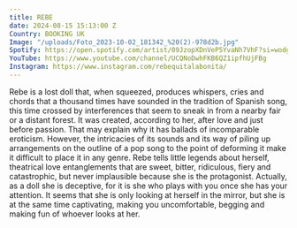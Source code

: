 ```yaml
---
title: REBE
date: 2024-08-15 15:13:00 Z
Country: BOOKING UK
Image: "/uploads/Foto_2023-10-02_181342_%20(2)-978d2b.jpg"
Spotify: https://open.spotify.com/artist/09JzopXDnVeP5YvaNh7VhF?si=wodgBvyjQrK3ipRJlZlwaw
YouTube: https://www.youtube.com/channel/UCQNoDwhFKB6QZ1ipfhUjFBg
Instagram: https://www.instagram.com/rebequitalabonita/
---
```


Rebe is a lost doll that, when squeezed, produces whispers, cries and chords that a thousand times have sounded in the tradition of Spanish song, this time crossed by interferences that seem to sneak in from a nearby fair or a distant forest. It was created, according to her, after love and just before passion. That may explain why it has ballads of incomparable eroticism. However, the intricacies of its sounds and its way of piling up arrangements on the outline of a pop song to the point of deforming it make it difficult to place it in any genre. Rebe tells little legends about herself, theatrical love entanglements that are sweet, bitter, ridiculous, fiery and catastrophic, but never implausible because she is the protagonist. Actually, as a doll she is deceptive, for it is she who plays with you once she has your attention. It seems that she is only looking at herself in the mirror, but she is at the same time captivating, making you uncomfortable, begging and making fun of whoever looks at her.